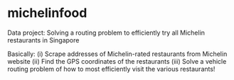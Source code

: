 # michelinfood
Data project: Solving a routing problem to efficiently try all Michelin restaurants in Singapore

Basically:
(i) Scrape addresses of Michelin-rated restaurants from Michelin website
(ii) Find the GPS coordinates of the restaurants
(iii) Solve a vehicle routing problem of how to most efficiently visit the various restaurants!
